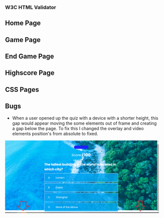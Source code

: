 ### W3C HTML Validator

## Home Page

## Game Page

## End Game Page

## Highscore Page

## CSS Pages


## Bugs

- When a user opened up the quiz with a device with a shorter height, this gap would appear moving the some elements out of frame and creating a gap below the page.
To fix this I changed the overlay and video elements position's from absolute to fixed.

![White gap bug](doc/screenshots/gap-bug.png)


